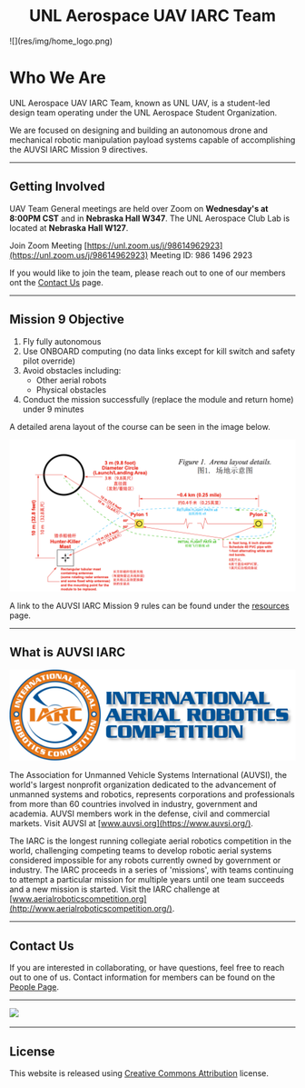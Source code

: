 <center> <h1>UNL Aerospace UAV IARC Team </h1> </center>
![](res/img/home_logo.png)

# Who We Are

UNL Aerospace UAV IARC Team, known as UNL UAV, is a student-led design team operating under the UNL Aerospace Student Organization. 

We are focused on designing and building an autonomous drone and mechanical robotic manipulation payload systems capable of accomplishing the AUVSI IARC Mission 9 directives.

***

## Getting Involved

UAV Team General meetings are held over Zoom on **Wednesday's at 8:00PM CST** and in **Nebraska Hall W347**. The UNL Aerospace Club Lab is located at **Nebraska Hall W127**.

Join Zoom Meeting
[https://unl.zoom.us/j/98614962923](https://unl.zoom.us/j/98614962923)
Meeting ID: 986 1496 2923

If you would like to join the team, please reach out to one of our members ont the [Contact Us](contact.md) page. 

***

## Mission 9 Objective
1. Fly fully autonomous
2. Use ONBOARD computing (no data links except for kill switch and safety pilot override)
3. Avoid obstacles including:
	* Other aerial robots
	* Physical obstacles
4. Conduct the mission successfully (replace the module and return home) under 9 minutes

A detailed arena layout of the course can be seen in the image below.

![](res/img/mission_9_course.png)

A link to the AUVSI IARC Mission 9 rules can be found under the [resources](resources.md) page.

***

## What is AUVSI IARC
![](res/img/iarc_logo.png)

The Association for Unmanned Vehicle Systems International (AUVSI), the world's largest nonprofit organization dedicated to the advancement of unmanned systems and robotics, represents corporations and professionals from more than 60 countries involved in industry, government and academia. AUVSI members work in the defense, civil and commercial markets. Visit AUVSI at [www.auvsi.org](https://www.auvsi.org/).

The IARC is the longest running collegiate aerial robotics competition in the world, challenging competing teams to develop robotic aerial systems considered impossible for any robots currently owned by government or industry. The IARC proceeds in a series of 'missions', with teams continuing to attempt a particular mission for multiple years until one team succeeds and a new mission is started. Visit the IARC challenge at [www.aerialroboticscompetition.org](http://www.aerialroboticscompetition.org/).


***

## Contact Us
If you are interested in collaborating, or have questions, feel free to reach out to one of us. Contact information for members can be found on the [People Page](people.md).

***

![](res/img/drones.png)

***

## License

This website is released using [Creative Commons Attribution](http://creativecommons.org/licenses/by/3.0/) license.
